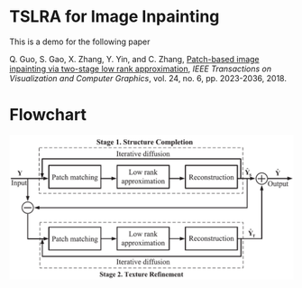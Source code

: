# TSLRA for Image Inpainting

This is a demo for the following paper

Q. Guo, S. Gao, X. Zhang, Y. Yin, and C. Zhang, [Patch-based image inpainting via two-stage low rank approximation](https://ieeexplore.ieee.org/document/7922581), *IEEE Transactions on Visualization and Computer Graphics*, vol. 24, no. 6, pp. 2023-2036, 2018.  


# Flowchart

![image](https://github.com/qguo2010/TSLRA/blob/main/Flowchart.png)
